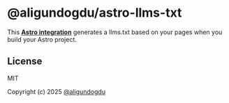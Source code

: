 # @aligundogdu/astro-llms-txt

This **[Astro integration](https://docs.astro.build/en/guides/integrations-guide/)** generates a llms.txt based on your
pages when you build your Astro project.




## License

MIT

Copyright (c) 2025 [@aligundogdu](https://aligundogdu.com)


